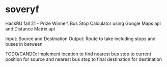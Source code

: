 # soveryf
HackRU fall 21 - Prize Winner\\
Bus Stop Calculator using Google Maps api and Distance Matrix api

Input: Source and Destination
Output: Route to take including stops and buses in between

TODO/CANDO: implement location to find nearest bus stop to current position for source and nearest bus stop to final destination for destination
